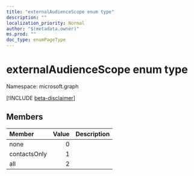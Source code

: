 ```yaml
---
title: "externalAudienceScope enum type"
description: ""
localization_priority: Normal
author: "$(metadata.owner)"
ms.prod: ""
doc_type: enumPageType
---
```


# externalAudienceScope enum type

Namespace: microsoft.graph

[!INCLUDE [beta-disclaimer](../../includes/beta-disclaimer.md)]

## Members

| Member       | Value | Description |
| :----------- | ----: | :---------- |
| none         | 0     |             |
| contactsOnly | 1     |             |
| all          | 2     |             |
